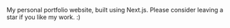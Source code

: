 My personal portfolio website, built using Next.js.
Please consider leaving a star if you like my work. :)
 
